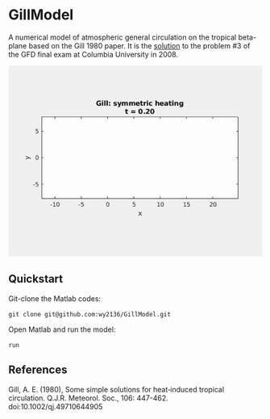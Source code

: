 # GillModel
A numerical model of atmospheric general circulation on the tropical beta-plane based on the Gill 1980 paper. It is the [solution](doc/gfd_final_2008_solution.pdf) to the problem #3 of the GFD final exam at Columbia University in 2008.

![Gill_sym.gif](figs/Gill_sym.gif)

## Quickstart

Git-clone the Matlab codes:

    git clone git@github.com:wy2136/GillModel.git
  
Open Matlab and run the model:

    run

## References

Gill, A. E. (1980), Some simple solutions for heat‐induced tropical circulation. Q.J.R. Meteorol. Soc., 106: 447-462. doi:10.1002/qj.49710644905
